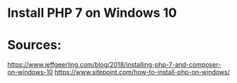 # Install PHP 7 on Windows 10
# Sources:
https://www.jeffgeerling.com/blog/2018/installing-php-7-and-composer-on-windows-10
https://www.sitepoint.com/how-to-install-php-on-windows/
